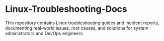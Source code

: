 # Linux-Troubleshooting-Docs
This repository contains Linux troubleshooting guides and incident reports, documenting real-world issues, root causes, and solutions for system administrators and DevOps engineers.
